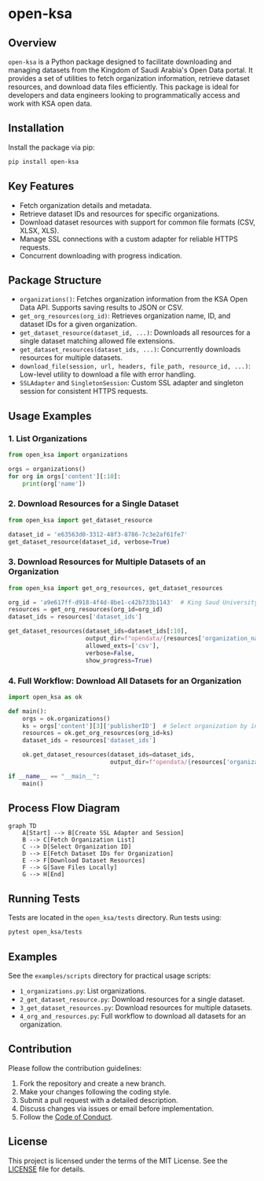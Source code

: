 # open-ksa

## Overview

`open-ksa` is a Python package designed to facilitate downloading and managing datasets from the Kingdom of Saudi Arabia's Open Data portal. It provides a set of utilities to fetch organization information, retrieve dataset resources, and download data files efficiently. This package is ideal for developers and data engineers looking to programmatically access and work with KSA open data.

## Installation

Install the package via pip:

```bash
pip install open-ksa
```

## Key Features

- Fetch organization details and metadata.
- Retrieve dataset IDs and resources for specific organizations.
- Download dataset resources with support for common file formats (CSV, XLSX, XLS).
- Manage SSL connections with a custom adapter for reliable HTTPS requests.
- Concurrent downloading with progress indication.

## Package Structure

- `organizations()`: Fetches organization information from the KSA Open Data API. Supports saving results to JSON or CSV.
- `get_org_resources(org_id)`: Retrieves organization name, ID, and dataset IDs for a given organization.
- `get_dataset_resource(dataset_id, ...)`: Downloads all resources for a single dataset matching allowed file extensions.
- `get_dataset_resources(dataset_ids, ...)`: Concurrently downloads resources for multiple datasets.
- `download_file(session, url, headers, file_path, resource_id, ...)`: Low-level utility to download a file with error handling.
- `SSLAdapter` and `SingletonSession`: Custom SSL adapter and singleton session for consistent HTTPS requests.

## Usage Examples

### 1. List Organizations

```python
from open_ksa import organizations

orgs = organizations()
for org in orgs['content'][:10]:
    print(org['name'])
```

### 2. Download Resources for a Single Dataset

```python
from open_ksa import get_dataset_resource

dataset_id = 'e63563d0-3312-48f3-8786-7c3e2af61fe7'
get_dataset_resource(dataset_id, verbose=True)
```

### 3. Download Resources for Multiple Datasets of an Organization

```python
from open_ksa import get_org_resources, get_dataset_resources

org_id = 'a9e617ff-d918-4f4d-8be1-c42b733b1143'  # King Saud University
resources = get_org_resources(org_id=org_id)
dataset_ids = resources['dataset_ids']

get_dataset_resources(dataset_ids=dataset_ids[:10],
                      output_dir=f"opendata/{resources['organization_name'].strip().replace(' ', '_').lower()}",
                      allowed_exts=['csv'],
                      verbose=False,
                      show_progress=True)
```

### 4. Full Workflow: Download All Datasets for an Organization

```python
import open_ksa as ok

def main():
    orgs = ok.organizations()
    ks = orgs['content'][3]['publisherID']  # Select organization by index
    resources = ok.get_org_resources(org_id=ks)
    dataset_ids = resources['dataset_ids']

    ok.get_dataset_resources(dataset_ids=dataset_ids,
                             output_dir=f"opendata/{resources['organization_name'].strip().replace(' ', '_').lower()}")

if __name__ == "__main__":
    main()
```

## Process Flow Diagram

```mermaid
graph TD
    A[Start] --> B[Create SSL Adapter and Session]
    B --> C[Fetch Organization List]
    C --> D[Select Organization ID]
    D --> E[Fetch Dataset IDs for Organization]
    E --> F[Download Dataset Resources]
    F --> G[Save Files Locally]
    G --> H[End]
```

## Running Tests

Tests are located in the `open_ksa/tests` directory. Run tests using:

```bash
pytest open_ksa/tests
```

## Examples

See the `examples/scripts` directory for practical usage scripts:

- `1_organizations.py`: List organizations.
- `2_get_dataset_resource.py`: Download resources for a single dataset.
- `3_get_dataset_resources.py`: Download resources for multiple datasets.
- `4_org_and_resources.py`: Full workflow to download all datasets for an organization.

## Contribution

Please follow the contribution guidelines:

1. Fork the repository and create a new branch.
2. Make your changes following the coding style.
3. Submit a pull request with a detailed description.
4. Discuss changes via issues or email before implementation.
5. Follow the [Code of Conduct](CODE_OF_CONDUCT.md).

## License

This project is licensed under the terms of the MIT License. See the [LICENSE](LICENSE) file for details.